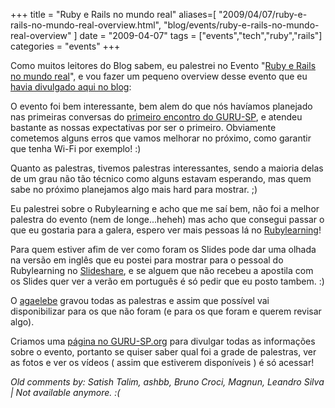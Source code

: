 +++
title = "Ruby e Rails no mundo real"
aliases=[
  "2009/04/07/ruby-e-rails-no-mundo-real-overview.html",
  "blog/events/ruby-e-rails-no-mundo-real-overview"
]
date = "2009-04-07"
tags = ["events","tech","ruby","rails"]
categories = "events"
+++

Como muitos leitores do Blog sabem, eu palestrei no Evento
"[Ruby e Rails no mundo real](http://www.temporealeventos.com.br/?area=130 "Ruby e Rails no mundo real")",
e vou fazer um pequeno overview desse evento que eu
[havia divulgado aqui no blog](http://pothix.com/blog/events/ruby-e-rails-no-mundo-real "Ruby e Rails no mundo real"):

O evento foi bem interessante, bem alem do que nós havíamos planejado
nas primeiras conversas do
[primeiro encontro do GURU-SP](http://guru-sp.com/index.php/Eventos_da_Comunidade "Primeiro encontro do GURU-SP"),
e atendeu bastante as nossas expectativas por ser o
primeiro. Obviamente cometemos alguns erros que vamos melhorar no
próximo, como garantir que tenha Wi-Fi por exemplo! :)

Quanto as palestras, tivemos palestras interessantes, sendo a maioria
delas de um grau não tão técnico como alguns estavam esperando, mas
quem sabe no próximo planejamos algo mais hard para mostrar. ;)

Eu palestrei sobre o Rubylearning e acho que me saí bem, não foi a
melhor palestra do evento (nem de longe...heheh) mas acho que
consegui passar o que eu gostaria para a galera, espero ver mais
pessoas lá no [Rubylearning](http://rubylearning.org/class/ "Rubylearning.org")!

Para quem estiver afim de ver como foram os Slides pode dar uma olhada
na versão em inglês que eu postei para mostrar para o pessoal do
Rubylearning no
[Slideshare](http://www.slideshare.net/PotHix/what-is-and-how-does-work-rubylearningorg-1257258 "Slides no Slideshare em inglês"),
e se alguem que não recebeu a apostila com os Slides quer ver a verão
em português é só pedir que eu posto tambem. :)

O [agaelebe](http://www.agaelebe.com.br/ "Site do agaelebe") gravou
todas as palestras e assim que possível vai disponibilizar para os que
não foram (e para os que foram e querem revisar algo).

Criamos uma [página no GURU-SP.org](http://guru-sp.com/index.php/Ruby_e_Rails_no_mundo_real_-_primeira_edi%C3%A7%C3%A3o "Primeira edição do evento do GURU-SP")
para divulgar todas as informações sobre o evento, portanto se quiser
saber qual foi a grade de palestras, ver as fotos e ver os vídeos (
assim que estiverem disponíveis ) é só acessar!



_Old comments by: Satish Talim, ashbb, Bruno Croci, Magnun, Leandro Silva | Not available anymore. :(_
